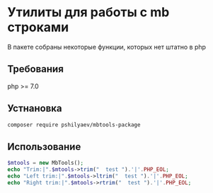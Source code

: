 # Утилиты для работы с mb строками

В пакете собраны некоторые функции, которых нет штатно в php

## Требования

php >= 7.0

## Устнановка

```bash
composer require pshilyaev/mbtools-package
```

## Использование

```php
$mtools = new MbTools();
echo "Trim:|".$mtools->trim("  test ").'|'.PHP_EOL;
echo "Left trim:|".$mtools->ltrim("  test ").'|'.PHP_EOL;
echo "Right trim:|".$mtools->rtrim("  test ").'|'.PHP_EOL;
```
